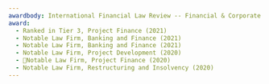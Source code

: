 ```yaml
---
awardbody: International Financial Law Review -- Financial & Corporate Guide
award:
  - Ranked in Tier 3, Project Finance (2021)
  - Notable Law Firm, Banking and Finance (2021)
  - Notable Law Firm, Banking and Finance (2021)
  - Notable Law Firm, Project Development (2020)
  - Notable Law Firm, Project Finance (2020)
  - Notable Law Firm, Restructuring and Insolvency (2020)
---
```


